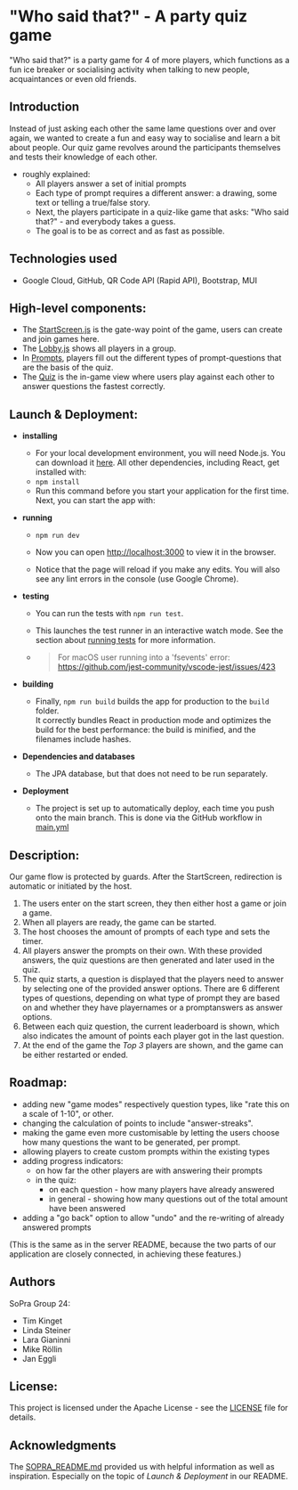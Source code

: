 # "Who said that?" - A party quiz game
"Who said that?" is a party game for 4 of more players, which functions as a fun ice breaker or socialising activity when talking to new people, acquaintances or even old friends.

## Introduction
Instead of just asking each other the same lame questions over and over again, we wanted to create a fun and easy way to socialise and learn a bit about people.
Our quiz game revolves around the participants themselves and tests their knowledge of each other.

- roughly explained:
  - All players answer a set of initial prompts
  - Each type of prompt requires a different answer: a drawing, some text or telling a true/false story.
  - Next, the players participate in a quiz-like game that asks: "Who said that?" - and everybody takes a guess.
  - The goal is to be as correct and as fast as possible.

## Technologies used

- Google Cloud, GitHub, QR Code API (Rapid API), Bootstrap, MUI

## High-level components:

- The [StartScreen.js](src%2Fcomponents%2Fviews%2FGameSetup%2FStartScreen.js) is the gate-way point of the game, users can create and join games here.
- The [Lobby.js](src%2Fcomponents%2Fviews%2FGameSetup%2FLobby.js) shows all players in a group.
- In [Prompts](src%2Fcomponents%2Fviews%2FPrompts), players fill out the different types of prompt-questions that are the basis of the quiz.
- The [Quiz](src%2Fcomponents%2Fviews%2FQuiz) is the in-game view where users play against each other to answer questions the fastest correctly.


## Launch & Deployment:

- **installing** 
  - For your local development environment, you will need Node.js. You can download it [here](https://nodejs.org). All other dependencies, including React, get installed with:
  - ```npm install```
  - Run this command before you start your application for the first time. Next, you can start the app with:


- **running**

  - ```npm run dev```

  - Now you can open [http://localhost:3000](http://localhost:3000) to view it in the browser.

  - Notice that the page will reload if you make any edits. You will also see any lint errors in the console (use Google Chrome).


- **testing**
  - You can run the tests with `npm run test`.
  - This launches the test runner in an interactive watch mode. See the section about [running tests](https://facebook.github.io/create-react-app/docs/running-tests) for more information.

  - > For macOS user running into a 'fsevents' error: https://github.com/jest-community/vscode-jest/issues/423

- **building**
  - Finally, `npm run build` builds the app for production to the `build` folder.<br>
  It correctly bundles React in production mode and optimizes the build for the best performance: the build is minified, and the filenames include hashes.<br>


- **Dependencies and databases** 
  - The JPA database, but that does not need to be run separately. 


- **Deployment**
  - The project is set up to automatically deploy, each time you push onto the main branch. This is done via the GitHub workflow in [main.yml](.github%2Fworkflows%2Fmain.yml)


## Description: 

Our game flow is protected by guards. After the StartScreen, redirection is automatic or initiated by the host.

1. The users enter on the start screen, they then either host a game or join a game.
2. When all players are ready, the game can be started.
3. The host chooses the amount of prompts of each type and sets the timer.
4. All players answer the prompts on their own. With these provided answers, the quiz questions are then generated and
   later used in the quiz.
5. The quiz starts, a question is displayed that the players need to answer by selecting one of the provided answer options. There are 6 different types of questions,
   depending on what type of prompt they are based on and whether they have playernames or a promptanswers as answer options.
6. Between each quiz question, the current leaderboard is shown, which also indicates the amount of points each player got
   in the last question.
7. At the end of the game the _Top 3_ players are shown, and the game can be either restarted or ended.



## Roadmap: 
- adding new "game modes" respectively question types, like "rate this on a scale of 1-10", or other.
- changing the calculation of points to include "answer-streaks".
- making the game even more customisable by letting the users choose how many questions the want to be generated, per prompt.
- allowing players to create custom prompts within the existing types
- adding progress indicators:
  - on how far the other players are with answering their prompts
  - in the quiz:
    - on each question - how many players have already answered
    - in general - showing how many questions out of the total amount have been answered
- adding a "go back" option to allow "undo" and the re-writing of already answered prompts

(This is the same as in the server README, because the two parts of our application are closely connected, in achieving these features.)

## Authors
SoPra Group 24:
- Tim Kinget
- Linda Steiner
- Lara Gianinni
- Mike Röllin
- Jan Eggli

## License: 
This project is licensed under the Apache License - see the [LICENSE](LICENSE) file for details.

## Acknowledgments
The [SOPRA_README.md](SOPRA_README.md) provided us with helpful information as well as inspiration. Especially on the
topic of _Launch & Deployment_ in our README. 